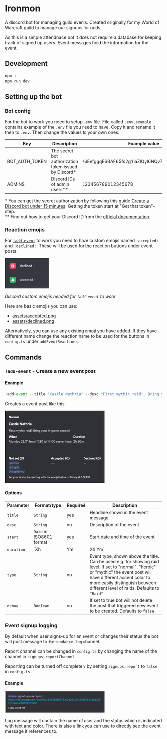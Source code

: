 # Ironmon

A discord bot for managing guild events. Created originally for my World of Warcraft guild to manage our signups for raids.

As this is a simple attendnace bot it does not require a database for keeping track of signed up users. Event messages hold the information for the event.

## Development

```bash
npm i
npm run dev
```

## Setting up the bot

### Bot config

For the bot to work you need to setup `.env` file. File called `.env.example` contains example of the `.env` file you need to have. Copy it and rename it then to `.env`. Then change the values to your own ones.

| Key            | Description                                            | Example value                                     |
| -------------- | ------------------------------------------------------ | ------------------------------------------------- |
| BOT_AUTH_TOKEN | The secret bot authorization token issued by Discord\* | s6EefggqESBAF65fs2g1iaZlQyI6NQv7FgecxAcTUyVtYjTaD |
| ADMINS         | Discord IDs of admin users\*\*                         | 123456789012345678                                |

\* You can get the secret authorization by following this guide [Create a Discord bot under 15 minutes](https://thomlom.dev/create-a-discord-bot-under-15-minutes/). Getting the token start at "Get that token"-step.  
\*\* Find out how to get your Discord ID from the [official documentation](https://support.discordapp.com/hc/en-us/articles/206346498-Where-can-I-find-my-User-Server-Message-ID-).

### Reaction emojis

For [`!add-event`](#add-event---create-a-new-event-post) to work you need to have custom emojis named `:accepted:` and `:declined:`. These will be used for the reaction buttons under event posts.

<img width="140" src="docs/config-add-event-custom-reactions.png" />

_Discord custom emojis needed for `!add-event` to work_

Here are basic emojis you can use:

- [assets/accepted.png](assets/accepted.png)
- [assets/declined.png](assets/declined.png)

Alternatively, you can use any existing emoji you have added. If they have different name change the reaction name to be used for the buttons in `config.ts` under `addEventReactions`.

## Commands

### `!add-event` - Create a new event post

#### Example

```ts
!add-event --title "Castle Nathria" --desc "First mythic raid!. Bring your A-game people!" --start "2020-11-23 12:30:00+02:00" --duration "2h 30m" --type "Normal"
```

Creates a event post like this

<img width="320" src="docs/example-add-event.png" />

#### Options

| Parameter  | Format/type              | Required | Description                                                                                                                                                                                                                                            |
| ---------- | ------------------------ | -------- | ------------------------------------------------------------------------------------------------------------------------------------------------------------------------------------------------------------------------------------------------------ |
| `title`    | `String`                 | yes      | Headline shown in the event message                                                                                                                                                                                                                    |
| `desc`     | `String`                 | no       | Description of the event                                                                                                                                                                                                                               |
| `start`    | `Date` in ISO8601 format | yes      | Start date and time of the event                                                                                                                                                                                                                       |
| `duration` | `Xh | Ym | Xh Ym`        | yes      | Duration of the event in hours and/or minutes. For example `2h 30m`, `4h` or `45m`                                                                                                                                                                     |
| `type`     | `String`                 | no       | Event type, shown above the title. Can be used e.g. for showing raid level. If set to "normal", "heroic" or "mythic" the event post will have different accent color to more easily distinguish between different level of raids. Defaults to `"Raid"` |
| `debug`    | `Boolean`                | no       | If set to true bot will not delete the post that triggered new event to be created. Defaults to `false`                                                                                                                                                |

### Event signup logging

By default when user signs-up for an event or changes their status the bot will post message to `#attendance-log` channel.

Report channel can be changed in `config.ts` by changing the name of the channel in `signups.reportChannel`.

Reporting can be turned off completely by setting `signups.report` to `false` in `config.ts`

#### Example

<img width="320" src="docs/example-event-signup.png" />

Log message will contain the name of user and the status which is indicated with text and color. There is also a link you can use to directly see the event message it references to.
